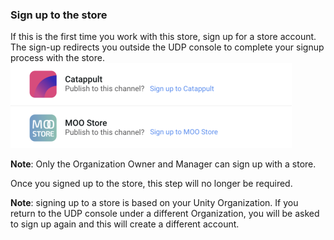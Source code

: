### Sign up to the store

If this is the first time you work with this store, sign up for a store account. The sign-up redirects you outside the UDP console to complete your signup process with the store. 
![img](images/image_25.png)

**Note**: Only the Organization Owner and Manager can sign up with a store.

Once you signed up to the store, this step will no longer be required.

**Note**: signing up to a store is based on your Unity Organization. If you return to the UDP console under a different Organization, you will be asked to sign up again and this will create a different account.


